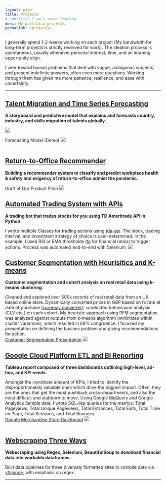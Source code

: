 ```yaml
---
layout: page
title: Projects
# subtitle: I am a smart heading.
desc: My portfolio projects.
permalink: /projects/
---
```


<div class="pretty-links">

    
<div class="lead lead-about">

I generally spend 1-2 weeks working on each project (My bandwidth for long-term projects is strictly reserved for work). The ideation process is spontaneous, usually whenever personal interest, time, and an learning opportunity align.

I veer toward human problems that deal with vague, ambiguous subjects, and present indefinite answers, often even more questions. Working through them has given me more patience, resilience, and ease with uncertainty. 
    
<div style="text-align: left">
    
<!-- {::nomarkdown} 
<figure class="site-profile">
    <img src="{{ site.baseurl }}/assets/img/profile.png">
</figure>
{:/} -->

---
## [Talent Migration and Time Series Forecasting](https://public.tableau.com/app/profile/dea.wang/viz/WorldBankLinkedInInsights/StoryInsights)
**A storyboard and predictive model that explains and forecasts country, industry, and skills migration of talents globally.** 

<img src="{{ site.baseurl }}/assets/img/git.talentmigration1.png">

Forecasting Model (Demo)
<img src="{{ site.baseurl }}/assets/img/git.talentmigration2.png">    
<br>  
    
## <i class='fa fa-file-text'></i>[Return-to-Office Recommender](/assets/pdf/git.o2analytics.pdf)
**Building a recommender system to classify and predict workplace health & safety and exigency of return-to-office admist the pandemic.**

Draft of Our Product Pitch
<img src="{{ site.baseurl }}/assets/img/git.office.png">
<br>  

## [Automated Trading System with APIs](https://github.com/deawyk/Automated-Trading-System-via-APIs/blob/main/automated%20trading%20tda%20api.py)
**A trading bot that trades stocks for you using TD Ameritrade API in Python.**
    
I wrote multiple Classes for trading actions using [tda-api](https://pypi.org/project/tda-api/). The stock, trading interval, and investment strategy of choice is user-determined. In the example, I used RSI or EMA thresholds ([ta](https://technical-analysis-library-in-python.readthedocs.io/en/latest/) for financial ratios) to trigger actions. Process was automated end-to-end with Selenium.
<img src="{{ site.baseurl }}/assets/img/git.tb1.png">
<br>    
    
    
## [Customer Segmentation with Heurisitics and K-means](https://github.com/deawyk/Customer-Segmentation-via-KMeans/blob/main/CS_KMeans.ipynb)
**Customer segmentation and cohort analysis on real retail data using k-means clustering.**
    
Cleaned and explored over 500k records of real retail data from an UK based online store. Dynamically converted prices in GBP based on fx rate at date of purchase ([currency converter](https://pypi.org/project/CurrencyConverter/)); conducted behavioural analysis (CLV etc.) on each cohort. My heuristic approach using RFM segmentation was analyzed against outputs from k-means algorithm (minimizes within cluster variances), which resulted in 69% congruence. I focused my presentation on defining the busines problem and giving recommendations for action.<br>
<i class='fa fa-file-text'></i>[Customer Segmentation Presentation](/assets/pdf/git.customerseg.pdf)
<img src="{{ site.baseurl }}/assets/img/git.cs1.png">
<br>
    
    
## [Google Cloud Platform ETL and BI Reporting](https://github.com/deawyk/Google-Analytics-KPIs-via-Google-BigQuery/blob/main/BigQuery%20Script.sql)
**Tableau report composed of three dashboards outlining high-level, ad-hoc, and KPI needs.**
    
Amongst the inordinate amount of KPIs, I tried to identify the disproportionately valuable ones which drive the biggest impact. Often, they are the ones that get the most pushback cross-departments, and also the most difficult and stubborn to move. Using Google BigQuery and Google Analytics Sample data, I wrote SQL-like queries for the metrics: Total Pageviews, Total Unique Pageviews, Total Entrances, Total Exits, Total Time on Page, Total Sessions, and Total Bounces.<br>
[Google Merchandise Store Dashboard](https://public.tableau.com/views/gms_16221492319430/1?:language=en-US&:display_count=n&:origin=viz_share_link)
<img src="{{ site.baseurl }}/assets/img/git.ga1.png">          
<br>
    
    
## [Webscraping Three Ways](https://github.com/deawyk/Webscraping-Three-Ways/blob/main/pipeline.py)
**Webscraping using Regex, Selenium, BeautifulSoup to download financial data into workable dataframes.**
    
Built data pipelines for three diversely formatted sites to compile data via [yfinance](https://pypi.org/project/yfinance/), with emphasis on regex.
    
---

